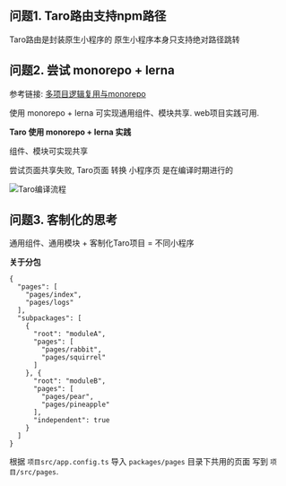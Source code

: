 ## 问题1. Taro路由支持npm路径

Taro路由是封装原生小程序的  原生小程序本身只支持绝对路径跳转 

## 问题2. 尝试 monorepo + lerna 

参考链接:  [多项目逻辑复用与monorepo](https://www.shymean.com/article/%E5%A4%9A%E9%A1%B9%E7%9B%AE%E9%80%BB%E8%BE%91%E5%A4%8D%E7%94%A8%E4%B8%8Emonorepo)

使用 monorepo + lerna 可实现通用组件、模块共享.  web项目实践可用.

**Taro 使用 monorepo + lerna 实践**

组件、模块可实现共享

尝试页面共享失败, Taro页面 转换 小程序页 是在编译时期进行的

![Taro编译流程](https://p9-juejin.byteimg.com/tos-cn-i-k3u1fbpfcp/1d55859ed6634d4ca09f385a14719000~tplv-k3u1fbpfcp-zoom-in-crop-mark:1304:0:0:0.awebp)


## 问题3. 客制化的思考

通用组件、通用模块 + 客制化Taro项目 = 不同小程序





**关于分包**

```
{
  "pages": [
    "pages/index",
    "pages/logs"
  ],
  "subpackages": [
    {
      "root": "moduleA",
      "pages": [
        "pages/rabbit",
        "pages/squirrel"
      ]
    }, {
      "root": "moduleB",
      "pages": [
        "pages/pear",
        "pages/pineapple"
      ],
      "independent": true
    }
  ]
}
```

根据 `项目src/app.config.ts` 导入 `packages/pages` 目录下共用的页面 写到 `项目/src/pages`.